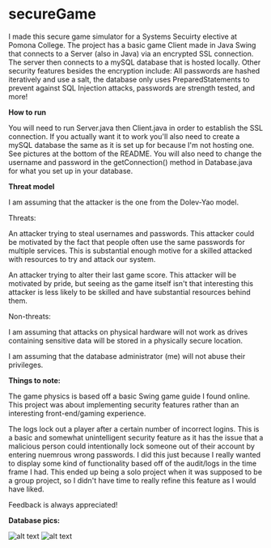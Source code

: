 # secureGame
I made this secure game simulator for a Systems Secuirty elective at Pomona College. The project has a basic game Client made in Java Swing that connects to a Server (also in Java) via an encrypted SSL connection. The server then connects to a mySQL database that is hosted locally. Other security features besides the encryption include: All passwords are hashed iteratively and use a salt, the database only uses PreparedStatements to prevent against SQL Injection attacks, passwords are strength tested, and more!

**How to run**

You will need to run Server.java then Client.java in order to establish the SSL connection. If you actually want it to work you'll also need to create a mySQL database the same as it is set up for because I'm not hosting one. See pictures at the bottom of the README. You will also need to change the username and password in the getConnection() method in Database.java for what you set up in your database. 

**Threat model**

I am assuming that the attacker is the one from the Dolev-Yao model.

Threats:

An attacker trying to steal usernames and passwords. This attacker could be motivated by the fact that people often use the same passwords for multiple services. This is substantial enough motive for a skilled attacked with resources to try and attack our system.

An attacker trying to alter their last game score. This attacker will be motivated by pride, but seeing as the game itself isn't that interesting this attacker is less likely to be skilled and have substantial resources behind them. 

Non-threats:

I am assuming that attacks on physical hardware will not work as drives containing sensitive data will be stored in a physically secure location.

I am assuming that the database administrator (me) will not abuse their privileges.

**Things to note:**

The game physics is based off a basic Swing game guide I found online. This project was about implementing security features rather than an interesting front-end/gaming experience.  

The logs lock out a player after a certain number of incorrect logins. This is a basic and somewhat unintelligent security feature as it has the issue that a malicious person could intentionally lock someone out of their account by entering nuemrous wrong passwords. I did this just because I really wanted to display some kind of functionality based off of the audit/logs in the time frame I had. This ended up being a solo project when it was supposed to be a group project, so I didn't have time to really refine this feature as I would have liked.  

Feedback is always appreciated!

**Database pics:**

![alt text](https://raw.githubusercontent.com/andrewlew1s/secureGame/master/mySQL_Player.png)
![alt text](https://raw.githubusercontent.com/andrewlew1s/secureGame/master/mySQL_Auth.png)
